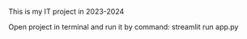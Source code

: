 This is my IT project in 2023-2024

Open project in terminal and run it by command: streamlit run app.py
